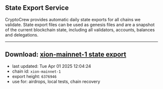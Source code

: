 ## State Export Service
CryptoCrew provides automatic daily state exports for all chains we validate. State export files can be used as genesis files and are a snapshot of the current blockchain state, including all validators, accounts, balances and delegations.

---
**Download: [xion-mainnet-1 state export](https://dl-eu2.ccvalidators.com/SERVICE/xion/xion-mainnet-1_export_6376946.json)**
---

- last updated: Tue Apr 01 2025 12:04:24
- chain id: `xion-mainnet-1`
- export height: `6376946`
- use for: airdrops, local tests, chain recovery
